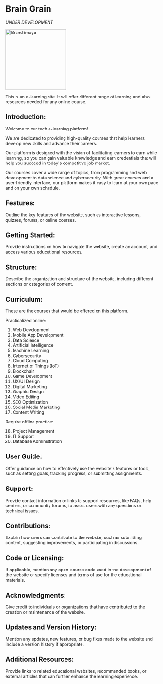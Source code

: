# Brain Grain

_UNDER DEVELOPMENT_

<img src="images/brand.png" alt="Brand image" height = "200" width = "200">

This is an e-learning site. It will offer different range of learning and also resources needed for any online course.

## Introduction:

Welcome to our tech e-learning platform!

We are dedicated to providing high-quality courses that help learners develop new skills and advance their careers.

Our platform is designed with the vision of facilitating learners to earn while learning, so you can gain valuable knowledge and earn credentials that will help you succeed in today's competitive job market.

Our courses cover a wide range of topics, from programming and web development to data science and cybersecurity. With great courses and a user-friendly interface, our platform makes it easy to learn at your own pace and on your own schedule.

## Features:

Outline the key features of the website, such as interactive lessons, quizzes, forums, or online courses.

## Getting Started:

Provide instructions on how to navigate the website, create an account, and access various educational resources.

## Structure:

Describe the organization and structure of the website, including different sections or categories of content.

## Curriculum:

These are the courses that would be offered on this platform.

Practicalized online:

1. Web Development
2. Mobile App Development
3. Data Science
4. Artificial Intelligence
5. Machine Learning
6. Cybersecurity
7. Cloud Computing
8. Internet of Things (IoT)
9. Blockchain
10. Game Development
11. UX/UI Design
12. Digital Marketing
13. Graphic Design
14. Video Editing
15. SEO Optimization
16. Social Media Marketing
17. Content Writing

Require offline practice:

18. Project Management
19. IT Support
20. Database Administration

## User Guide:

Offer guidance on how to effectively use the website's features or tools, such as setting goals, tracking progress, or submitting assignments.

## Support:

Provide contact information or links to support resources, like FAQs, help centers, or community forums, to assist users with any questions or technical issues.

## Contributions:

Explain how users can contribute to the website, such as submitting content, suggesting improvements, or participating in discussions.

## Code or Licensing:

If applicable, mention any open-source code used in the development of the website or specify licenses and terms of use for the educational materials.

## Acknowledgments:

Give credit to individuals or organizations that have contributed to the creation or maintenance of the website.

## Updates and Version History:

Mention any updates, new features, or bug fixes made to the website and include a version history if appropriate.

## Additional Resources:

Provide links to related educational websites, recommended books, or external articles that can further enhance the learning experience.
